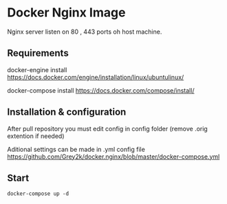 
# Docker Nginx Image

Nginx server listen on 80 , 443 ports oh host machine.

## Requirements

docker-engine install
https://docs.docker.com/engine/installation/linux/ubuntulinux/

docker-compose install
https://docs.docker.com/compose/install/

## Installation & configuration

After pull repository you must edit config in config folder (remove .orig extention if needed)

Aditional settings can be made in .yml config file
https://github.com/Grey2k/docker.nginx/blob/master/docker-compose.yml

## Start

````
docker-compose up -d
````

